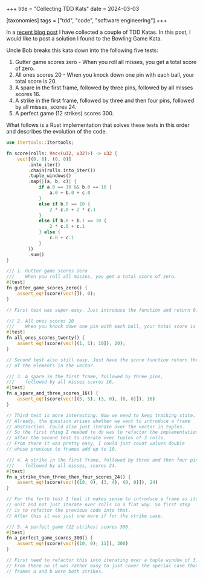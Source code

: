 +++
title = "Collecting TDD Kats"
date = 2024-03-03

[taxonomies]
tags = ["tdd", "code", "software engineering"]
+++

In a [recent blog post](@2024-03-03-tdd-katas.md) I have collected a couple of TDD
Katas. In this post, I would like to post a solution I found to the Bowling Game Kata.

Uncle Bob breaks this kata down into the following five tests:

1. Gutter game scores zero - When you roll all misses, you get a total score of zero.
2. All ones scores 20 - When you knock down one pin with each ball, your total score is 20.
3. A spare in the first frame, followed by three pins, followed by all misses scores 16.
4. A strike in the first frame, followed by three and then four pins, followed by all misses, scores 24.
5. A perfect game (12 strikes) scores 300.

What follows is a Rust implementation that solves these tests in this order and
describes the evolution of the code.

<!-- more -->

```Rust
use itertools::Itertools;

fn score(rolls: Vec<(u32, u32)>) -> u32 {
    vec![(0, 0), (0, 0)]
        .into_iter()
        .chain(rolls.into_iter())
        .tuple_windows()
        .map(|(a, b, c)| {
            if a.0 == 10 && b.0 == 10 {
                a.0 + b.0 + c.0
            }
            else if b.0 == 10 {
                2 * c.0 + 2 * c.1
            }
            else if b.0 + b.1 == 10 {
                2 * c.0 + c.1
            } else {
                c.0 + c.1
            }
        })
        .sum()
}

/// 1. Gutter game scores zero
///    When you roll all misses, you get a total score of zero.
#[test]
fn gutter_game_scores_zero() {
    assert_eq!(score(vec![]), 0);
}

// First test was super easy. Just introduce the function and return 0.

/// 2. All ones scores 20
///    When you knock down one pin with each ball, your total score is 20.
#[test]
fn all_ones_scores_twenty() {
    assert_eq!(score(vec![(1, 1); 10]), 20);
}

// Second test also still easy. Just have the score function return the sum
// of the elements in the vector.

/// 3. A spare in the first frame, followed by three pins,
///    followed by all misses scores 16.
#[test]
fn a_spare_and_three_scores_16() {
    assert_eq!(score(vec![(5, 5), (3, 0), (0, 0)]), 16)
}

// Third test is more interesting. Now we need to keep tracking state.
// Already, the question arises whether we want to introduce a frame
// abstraction. Could also just iterate over the vector in tuples.
// So the first thing I needed to do was to refactor the implementation
// after the second test to iterate over tuples of 3 rolls.
// From there it was pretty easy, I could just count values double
// whose previous to frames add up to 10.

/// 4. A strike in the first frame, followed by three and then four pins,
///    followed by all misses, scores 24.
#[test]
fn a_strike_then_three_then_four_scores_24() {
    assert_eq!(score(vec![(10, 0), (3, 4), (0, 0)]), 24)
}

// For the forth test I feel it makes sense to introduce a frame as its own
// unit and not just iterate over rolls in a flat way. So first step
// is to refactor the previous code into that.
// After this it was just one more if for the strike case.

/// 5. A perfect game (12 strikes) scores 300.
#[test]
fn a_perfect_game_scores_300() {
    assert_eq!(score(vec![(10, 0); 11]), 300)
}

// First need to refactor this into iterating over a tuple window of 3.
// From there on it was rather easy to just cover the special case that
// frames a and b were both strikes.
```